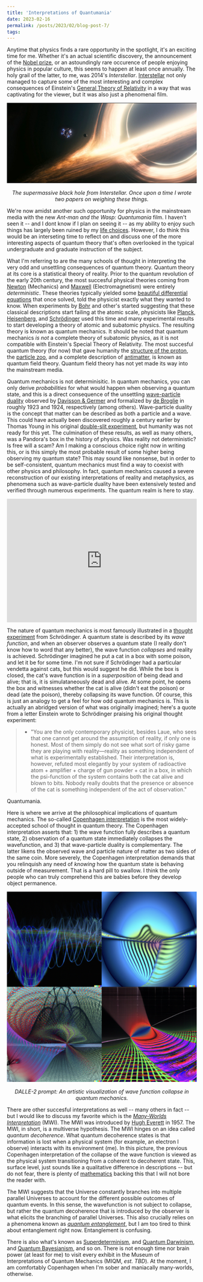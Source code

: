 ```yaml
---
title: 'Interpretations of Quantumania'
date: 2023-02-16
permalink: /posts/2023/02/blog-post-7/
tags:
---
```


Anytime that physics finds a rare opportunity in the spotlight, it's an exciting time for me. Whether it's an actual scientific discovery, the announcement of the [Nobel prize](https://physicstoday.scitation.org/do/10.1063/PT.6.1.20221004a/full/), or an astoundingly rare occurence of people enjoying physics in popular culture, this seems to happen at least once annually. The holy grail of the latter, to me, was 2014's *Interstellar*. [Interstellar](https://www.amazon.com/Science-Interstellar-Kip-Thorne/dp/0393351378) not only managed to capture some of the most interesting and complex consequences of Einstein's [General Theory of Relativity](https://vis.sciencemag.org/generalrelativity/) in a way that was captivating for the viewer, but it was also just a phenomenal film.

![higgs](/images/gargantua.jpg)
<p align="center">
  <em>The supermassive black hole from Interstellar. Once upon a time I wrote two papers on weighing these things.</em>
</p>

We're now amidst another such opportunity for physics in the mainstream media with the new *Ant-man and the Wasp: Quantumania* film. I haven't seen it -- and I dont know if I plan on seeing it -- as my ability to enjoy such things has largely been ruined by my [life choices](https://snehjp2.github.io/files/cv_4.pdf). However, I do think this would be an interseting time to reflect on and discuss one of the more interesting aspects of quantum theory that's often overlooked in the typical undergraduate and graduate instruction of the subject.

What I'm referring to are the many schools of thought in interpreting the very odd and unsettling consequences of quantum theory. Quantum theory at its core is a statistical theory of reality. Prior to the quantum revolution of the early 20th century, the most succesful physical theories coming from [Newton](https://plato.stanford.edu/entries/newton-principia/) (Mechanics) and [Maxwell](https://www.iop.org/explore-physics/big-ideas-physics/maxwells-equations#gref) (Electromagnetism) were entirely *deterministic*. These theories typically yielded some [beautiful differential equations](https://en.wikipedia.org/wiki/Newton%27s_laws_of_motion) that once solved, told the physicist exactly what they wanted to know. When experiments by [Bohr](https://en.wikipedia.org/wiki/Niels_Bohr) and other's started suggesting that these classical descriptions start failing at the atomic scale, physicists like [Planck](https://www.symmetrymagazine.org/article/the-planck-scale), [Heisenberg](https://en.wikipedia.org/wiki/Uncertainty_principle), and [Schrödinger](https://en.wikipedia.org/wiki/Schrödinger_equation) used this time and many experimental results to start developing a theory of atomic and subatomic physics. The resulting theory is known as quantum mechanics. It should be noted that quantum mechanics *is not* a complete theory of subatomic physics, as it is not compatible with Einstein's Special Theory of Relativity. The most succesful quantum theory (for now) that gave humanity the [structure of the proton](https://en.wikipedia.org/wiki/Quark), the [particle zoo](https://en.wikipedia.org/wiki/Subatomic_particle), and a complete description of [antimatter](https://en.wikipedia.org/wiki/Antimatter), is known as quantum field theory. Quantum field theory has not yet made its way into the mainstream media.

Quantum mechanics is not determinisitic. In quantum mechanics, you can only derive *probabilities* for what would happen when observing a quantum state, and this is a direct consequence of the unsettling [wave-particle duality](https://en.wikipedia.org/wiki/Wave–particle_duality) observed by [Davisson & Germer](https://en.wikipedia.org/wiki/Davisson–Germer_experiment) and formalized by [de Broglie](https://en.wikipedia.org/wiki/Thermal_de_Broglie_wavelength) in roughly 1923 and 1924, respectively (among others). Wave-particle duality is the concept that matter can be described as both a particle and a wave. This could have actually been discovered roughly a century earlier by Thomas Young in his original [double-slit experiment](https://en.wikipedia.org/wiki/Double-slit_experiment), but humanity was not ready for this yet. The culmination of these results, as well as many others, was a Pandora's box in the history of physics. Was reality not deterministic? Is free will a scam? Am I making a conscious choice right now in writing this, or is this simply the most probable result of some higher being observing my quantum state? This may sound like nonsense, but in order to be self-consistent, quantum mechanics must find a way to coexist with other physics and philosophy. In fact, quantum mechanics caused a severe reconstruction of our existing interpretations of reality and metaphysics, as phenomena such as wave-particle duality have been extensively tested and verified through numerous experiments. The quantum realm is here to stay.

<div style='position:relative; padding-bottom:calc(56.25% + 44px)'><iframe src='https://gfycat.com/ifr/HollowFrightenedCheetah' frameborder='0' scrolling='no' width='100%' height='100%' style='position:absolute;top:0;left:0;' allowfullscreen></iframe></div><p> <a href="https://gfycat.com/hollowfrightenedcheetah-schrodinger-s-cat-agota-vegso-chad-orzel"></a></p>


The nature of quantum mechanics is most famously illustrated in a [thought experiment](https://www.newscientist.com/definition/schrodingers-cat/) from Schrödinger. A quantum state is described by its *wave function*, and when an observer observes a quantum state (I really don't know how to word that any better), the wave function *collapses* and reality is achieved. Schrödinger imagined he put a cat in a box with some poison, and let it be for some time. I'm not sure if Schrödinger had a particular vendetta against cats, but this would suggest he did. While the box is closed, the cat's wave function is in a *superposition* of being dead and alive; that is, it is simulataneously dead and alive. At some point, he opens the box and witnesses whether the cat is alive (didn't eat the poison) or dead (ate the poison), thereby collapsing its wave function. Of course, this is just an analogy to get a feel for how odd quantum mechanics is. This is actually an abridged version of what was originally imagined; here's a quote from a letter Einstein wrote to Schrödinger praising his original thought experiment:

> * "You are the only contemporary physicist, besides Laue, who sees that one cannot get around the assumption of reality, if only one is honest. Most of them simply do not see what sort of risky game they are playing with reality—reality as something independent of what is experimentally established. Their interpretation is, however, refuted most elegantly by your system of radioactive atom + amplifier + charge of gun powder + cat in a box, in which the psi-function of the system contains both the cat alive and blown to bits. Nobody really doubts that the presence or absence of the cat is something independent of the act of observation."

Quantumania.

Here is where we arrive at the philosophical implications of quantum mechanics. The so-called [Copenhagen interpretation](https://en.wikipedia.org/wiki/Copenhagen_interpretation) is the most widely-accepted school of thought in quantum theory. The Copenhagen interpretation asserts that: 1) the wave function fully describes a quantum state, 2) observation of a quantum state immediately collapses the wavefunction, and 3) that wave-particle duality is complementary. The latter likens the observed wave and particle nature of matter as two sides of the same coin. More severely, the Copenhagen interpretation demands that you relinquish any need of *knowing* how the quantum state is behaving outside of measurement. That is a hard pill to swallow. I think the only people who can truly comprehend this are babies before they develop object permanence.

![higgs](/images/combo.jpg)
<p align="center">
  <em>DALLE-2 prompt: An artistic visualization of wave function collapse in quantum mechanics.</em>
</p>

There are other succesful interpretations as well -- many others in fact -- but I would like to discuss my favorite which is the [*Many-Worlds Interpretation*](https://en.wikipedia.org/wiki/Many-worlds_interpretation) (MWI). The MWI was introduced by [Hugh Everett](https://en.wikipedia.org/wiki/Hugh_Everett_III) in 1957. The MWI, in short, is a multiverse hypothesis. The MWI hinges on an idea called *quantum decoherence*. What quantum decoherence states is that information is lost when a physical system (for example, an electron I observe) interacts with its environment (me). In this picture, the previous Copenhagen interpretation of the collapse of the wave function is viewed as the physical system transitioning from a coherent to decoherent state. This, surface level, just sounds like a qualitative difference in descriptions -- but do not fear, there is plenty of [mathematics](https://en.wikipedia.org/wiki/Unitarity_(physics)) backing this that I will not bore the reader with.

The MWI suggests that the Universe constantly branches into multiple parallel Universes to account for the different possible outcomes of quantum events. In this sense, the wavefunction is not subject to collapse, but rather the quantum decoherence that is introduced by the observer is what elicits the branching of parallel Universes. This also crucially relies on a phenomena known as [*quantum entanglement*](https://en.wikipedia.org/wiki/Quantum_entanglement), but I am too tired to think about entanglement right now. Entanglement is confusing.

There is also what's known as [Superdeterminism](https://en.wikipedia.org/wiki/Superdeterminism), and [Quantum Darwinism](https://en.wikipedia.org/wiki/Quantum_Darwinism), and [Quantum Bayesianism](https://en.wikipedia.org/wiki/Quantum_Bayesianism), and so on. There is not enough time nor brain power (at least for me) to visit every exhibit in the Museum of Interpretations of Quantum Mechanics (MIQM, *est. TBD*). At the moment, I am comfortably Copenhagen when I'm sober and maniacally many-worlds, otherwise.